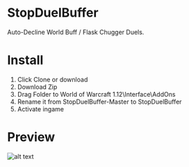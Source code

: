 # StopDuelBuffer
Auto-Decline World Buff / Flask Chugger Duels.

# Install
1.  Click Clone or download
2.  Download Zip
3.  Drag Folder to World of Warcraft 1.12\Interface\AddOns
4.  Rename it from StopDuelBuffer-Master to StopDuelBuffer
5.  Activate ingame

# Preview
![alt text](https://i.imgur.com/Sshkd4n.jpg)
